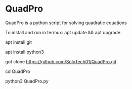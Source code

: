 # QuadPro
QuadPro is a python script for solving quadratic equations 

To install and run in termux:
apt update && apt upgrade

apt install git

apt install python3

got clone https://github.com/SoloTech01/QuadPro.git

cd QuadPro

python3 QuadPro.py
